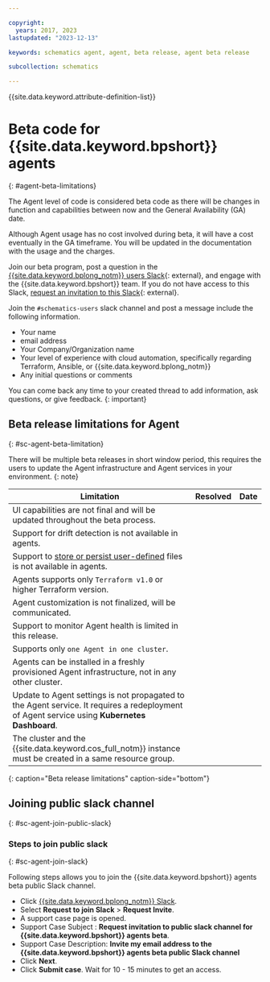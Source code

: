 ```yaml
---

copyright:
  years: 2017, 2023
lastupdated: "2023-12-13"

keywords: schematics agent, agent, beta release, agent beta release

subcollection: schematics

---
```


{{site.data.keyword.attribute-definition-list}}

# Beta code for {{site.data.keyword.bpshort}} agents
{: #agent-beta-limitations}

The Agent level of code is considered beta code as there will be changes in function and capabilities between now and the General Availability (GA) date.

Although Agent usage has no cost involved during beta, it will have a cost eventually in the GA timeframe. You will be updated in the documentation with the usage and the charges.

Join our beta program, post a question in the [{{site.data.keyword.bplong_notm}} users Slack](https://ibm-argonauts.slack.com/archives/CLKR4FE90){: external}, and engage with the {{site.data.keyword.bpshort}} team. If you do not have access to this Slack, [request an invitation to this Slack](https://cloud.ibm.com/schematics/slack){: external}.

Join the `#schematics-users` slack channel and post a message include the following information.

- Your name
- email address
- Your Company/Organization name
- Your level of experience with cloud automation, specifically regarding Terraform, Ansible, or {{site.data.keyword.bplong_notm}}
- Any initial questions or comments

You can come back any time to your created thread to add information, ask questions, or give feedback.
{: important}

## Beta release limitations for Agent
{: #sc-agent-beta-limitation}

There will be multiple beta releases in short window period, this requires the users to update the Agent infrastructure and Agent services in your environment.
{: note}

|  Limitation | Resolved | Date |
| --- |--- | --- | 
| UI capabilities are not final and will be updated throughout the beta process.| | |
| Support for drift detection is not available in agents.| | |
| Support to [store or persist user-defined](/docs/schematics?topic=schematics-general-faq#persist-file) files is not available in agents.| | |
| Agents supports only `Terraform v1.0` or higher Terraform version. | | |
| Agent customization is not finalized, will be communicated. | | |
| Support to monitor Agent health is limited in this release.| | |
| Supports only `one Agent in one cluster`. | | |
| Agents can be installed in a freshly provisioned Agent infrastructure, not in any other cluster.
| Update to Agent settings is not propagated to the Agent service. It requires a redeployment of Agent service using **Kubernetes Dashboard**. |  | |
| The cluster and the {{site.data.keyword.cos_full_notm}} instance must be created in a same resource group. | | |
{: caption="Beta release limitations" caption-side="bottom"}

## Joining public slack channel
{: #sc-agent-join-public-slack}

### Steps to join public slack
{: #sc-agent-join-slack}

Following steps allows you to join the {{site.data.keyword.bpshort}} agents beta public Slack channel.
- Click [{{site.data.keyword.bplong_notm}} Slack](https://cloud.ibm.com/schematics/slack).
- Select **Request to join Slack** > **Request Invite**.
- A support case page is opened.
- Support Case Subject : **Request invitation to public slack channel for {{site.data.keyword.bpshort}} agents beta**.
- Support Case Description: **Invite my email address to the {{site.data.keyword.bpshort}} agents beta public Slack channel**
- Click **Next**.
- Click **Submit case**. Wait for 10 - 15 minutes to get an access.
